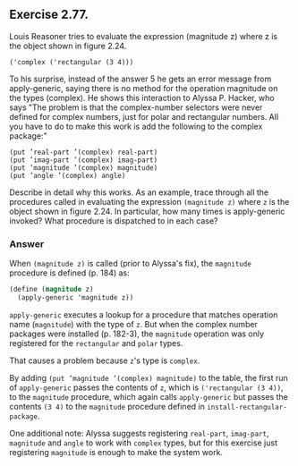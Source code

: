 ## Exercise 2.77. 

Louis Reasoner tries to evaluate the expression (magnitude z) where z is the object shown in figure 2.24. 

```
('complex ('rectangular (3 4)))
```

To his surprise, instead of the answer 5 he gets an error message from apply-generic, saying there is no method for the operation magnitude on the types (complex). He shows this interaction to Alyssa P. Hacker, who says "The problem is that the complex-number selectors were never defined for complex numbers, just for polar and rectangular numbers. All you have to do to make this work is add the following to the complex package:"

```
(put ’real-part ’(complex) real-part)
(put ’imag-part ’(complex) imag-part)
(put ’magnitude ’(complex) magnitude)
(put ’angle ’(complex) angle)
```

Describe in detail why this works. As an example, trace through all the procedures called in evaluating the expression `(magnitude z)` where `z` is the object shown in figure 2.24. In particular, how many times is apply-generic invoked? What procedure is dispatched to in each case?

### Answer
When `(magnitude z)` is called (prior to Alyssa's fix), the `magnitude` procedure is defined (p. 184) as:

```scm
(define (magnitude z) 
  (apply-generic 'magnitude z))
```

`apply-generic` executes a lookup for a procedure that matches operation name (`magnitude`) with the type of `z`. But when the complex number packages were installed (p. 182-3), the `magnitude` operation was only registered for the `rectangular` and `polar` types.

That causes a problem because `z`'s type is `complex`.

By adding `(put ’magnitude ’(complex) magnitude)` to the table, the first run of `apply-generic` passes the contents of `z`, which is `('rectangular (3 4))`, to the `magnitude` procedure, which again calls `apply-generic` but passes the contents `(3 4)` to the `magnitude` procedure defined in `install-rectangular-package`. 

One additional note: Alyssa suggests registering `real-part`, `imag-part`, `magnitude` and `angle` to work with `complex` types, but for this exercise just registering `magnitude` is enough to make the system work.